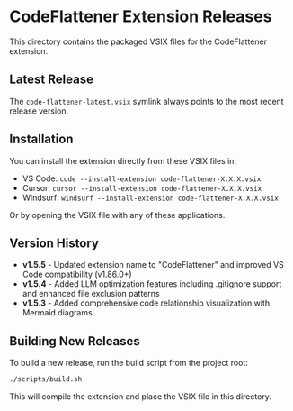 # CodeFlattener Extension Releases

This directory contains the packaged VSIX files for the CodeFlattener extension.

## Latest Release

The `code-flattener-latest.vsix` symlink always points to the most recent release version.

## Installation

You can install the extension directly from these VSIX files in:

- VS Code: `code --install-extension code-flattener-X.X.X.vsix`
- Cursor: `cursor --install-extension code-flattener-X.X.X.vsix`
- Windsurf: `windsurf --install-extension code-flattener-X.X.X.vsix`

Or by opening the VSIX file with any of these applications.

## Version History

- **v1.5.5** - Updated extension name to "CodeFlattener" and improved VS Code compatibility (v1.86.0+)
- **v1.5.4** - Added LLM optimization features including .gitignore support and enhanced file exclusion patterns
- **v1.5.3** - Added comprehensive code relationship visualization with Mermaid diagrams

## Building New Releases

To build a new release, run the build script from the project root:

```bash
./scripts/build.sh
```

This will compile the extension and place the VSIX file in this directory.
